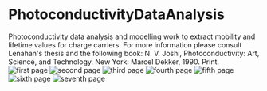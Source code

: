 # PhotoconductivityDataAnalysis
Photoconductivity data analysis and modelling work to extract mobility and lifetime values for charge carriers.
For more information please consult Lenahan's thesis and the following book:
N. V. Joshi, Photoconductivity: Art, Science, and Technology. New York: Marcel Dekker, 1990. Print.
![first page](https://cloud.githubusercontent.com/assets/18652957/17258708/313ee0a4-5596-11e6-96a7-32700baedfc6.jpg)
![second page](https://cloud.githubusercontent.com/assets/18652957/17278921/1189606c-5736-11e6-9243-ac43bb7e89f2.jpg)
![third page](https://cloud.githubusercontent.com/assets/18652957/17278926/2bd2c22e-5736-11e6-8045-cc4a28b5ae9f.jpg)
![fourth page](https://cloud.githubusercontent.com/assets/18652957/17278927/326a5386-5736-11e6-9b37-acd79f7742bc.jpg)
![fifth page](https://cloud.githubusercontent.com/assets/18652957/17278929/39595200-5736-11e6-9718-b65902ec1f7d.jpg)
![sixth page](https://cloud.githubusercontent.com/assets/18652957/17278931/40c858b0-5736-11e6-9bf0-abe79a7ed130.jpg)
![seventh page](https://cloud.githubusercontent.com/assets/18652957/17278933/469fa720-5736-11e6-9aec-0e48290284d2.jpg)
